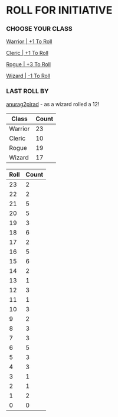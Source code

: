 # ROLL FOR INITIATIVE
### CHOOSE YOUR CLASS

[Warrior | +1 To Roll](https://github.com/benjaminsampica/benjaminsampica/issues/new?title=roll%7Cwarrior&body=Just+click+%27Submit+new+issue%27.)

[Cleric | +1 To Roll](https://github.com/benjaminsampica/benjaminsampica/issues/new?title=roll%7Ccleric&body=Just+click+%27Submit+new+issue%27.)

[Rogue | +3 To Roll](https://github.com/benjaminsampica/benjaminsampica/issues/new?title=roll%7Crogue&body=Just+click+%27Submit+new+issue%27.)

[Wizard | -1 To Roll](https://github.com/benjaminsampica/benjaminsampica/issues/new?title=roll%7Cwizard&body=Just+click+%27Submit+new+issue%27.)
### LAST ROLL BY
[anurag2pirad](https://www.github.com/anurag2pirad) - as a wizard rolled a 12!

|Class|Count|
|-|-|
|Warrior|23|
|Cleric|10|
|Rogue|19|
|Wizard|17|

|Roll|Count|
|-|-|
|23|2
|22|2
|21|5
|20|5
|19|3
|18|6
|17|2
|16|5
|15|6
|14|2
|13|1
|12|3
|11|1
|10|3
|9|2
|8|3
|7|3
|6|5
|5|3
|4|3
|3|1
|2|1
|1|2
|0|0
